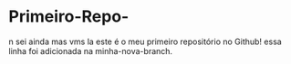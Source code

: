# Primeiro-Repo-
n sei ainda mas vms la
este é o meu primeiro repositório no Github!
essa linha foi adicionada na minha-nova-branch.
